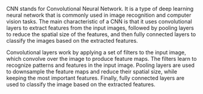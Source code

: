 CNN stands for Convolutional Neural Network. It is a type of deep learning neural network that is commonly used in image recognition and computer vision tasks. The main characteristic of a CNN is that it uses convolutional layers to extract features from the input images, followed by pooling layers to reduce the spatial size of the features, and then fully connected layers to classify the images based on the extracted features.

Convolutional layers work by applying a set of filters to the input image, which convolve over the image to produce feature maps. The filters learn to recognize patterns and features in the input image. Pooling layers are used to downsample the feature maps and reduce their spatial size, while keeping the most important features. Finally, fully connected layers are used to classify the image based on the extracted features.
